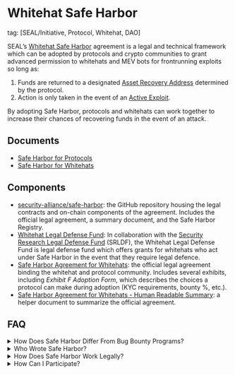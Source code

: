 # Whitehat Safe Harbor

tag: [SEAL/Initiative, Protocol, Whitehat, DAO]

SEAL’s [Whitehat Safe Harbor](https://github.com/security-alliance/safe-harbor) agreement is a legal and technical framework which can be adopted by protocols and crypto communities to grant advanced permission to whitehats and MEV bots for frontrunning exploits so long as:

1. Funds are returned to a designated [Asset Recovery Address](./key-terms.md#asset-recovery-address) determined by the protocol.
2. Action is only taken in the event of an [Active Exploit](./key-terms.md#active-exploit).

By adopting Safe Harbor, protocols and whitehats can work together to increase their chances of recovering funds in the event of an attack.

## Documents

- [Safe Harbor for Protocols](./protocol.md)
- [Safe Harbor for Whitehats](./whitehat.md)

## Components

- [security-alliance/safe-harbor](https://github.com/security-alliance/safe-harbor): the GitHub repository housing the legal contracts and on-chain components of the agreement. Includes the official legal agreement, a summary document, and the Safe Harbor Registry.
- [Whitehat Legal Defense Fund](https://www.notion.so/Introducing-the-First-Legal-Defense-Fund-to-Support-Crypto-Whitehats-e6792614a5b34c9f9f3f529caf975750?pvs=21): In collaboration with the [Security Research Legal Defense Fund](https://www.securityresearchlegaldefensefund.org/) (SRLDF), the Whitehat Legal Defense Fund is legal defense fund which offers grants for whitehats who act under Safe Harbor in the event that they require legal defence.
- [Safe Harbor Agreement for Whitehats](https://docs.google.com/document/d/1paLegm9iehuCub-If9LPndTAISvT8meSdG8OvAk2VLY): the official legal agreement binding the whitehat and protocol community. Includes several exhibits, including _Exhibit F Adoption Form_, which describes the choices a protocol can make during adoption (KYC requirements, bounty %, etc.).
- [Safe Harbor Agreement for Whitehats - Human Readable Summary](https://docs.google.com/document/d/1sTpU37r8JPEAsxG3Y-Rf0pWMOEumTc2_QijZbSpSRW0/edit?usp=sharing): a helper document to summarize the official agreement.

## FAQ

<details>
<summary>How Does Safe Harbor Differ From Bug Bounty Programs?</summary>

In bug bounty programs, whitehats identify and report security vulnerabilities that are not yet publicly known. This allows for a more controlled response, as the information is initially shared with a limited audience, reducing immediate risk.

With the Safe Harbor Initiative, whitehat intervention is permitted only after an exploit has been attempted by a separate malicious actor. This scenario requires a more immediate and urgent response. The Safe Harbor agreement pre-emptively grants whitehats the authorization to act in these circumstances, ensuring that they can address immediate threats without the delay of communicating with the protocol.

</details>

<details>
<summary>Who Wrote Safe Harbor?</summary>

The current proposal was written by lawyers and security researchers specialized in cybersecurity incident response, web3, and global disclosure laws.

The legal contract was written by web3 law firm Piper Alderman, white shoe firm Debevoise & Plimpton, and LexPunk Community legal. In addition, general support was received from the in-house legal counsel at many of the world’s largest crypto funds and projects.

</details>

<details>
<summary>How Does Safe Harbor Work Legally?</summary>

The contract is triggered only when a blackhat attacks a protocol or a systemic breach is discovered. At that point, a separate whitehat (unaffiliated with the attacker) can attempt to save the assets being stolen by using similar hacking methods.

The contract activates through the action of the whitehat, but is not binding unless both of the following happens:

1. The protocol community has given the whitehat authorization to attempt to hack the affected protocol in advance via adoption of Safe Harbor.
2. The whitehat demonstrates via their actions and delivery of assets to the return address  that they are competent.

The whitehat succeeds once they return any assets recovered to a safety address. In return, they receive a reward and protection against lawsuits from the other parties to the contract.

If the whitehat doesn’t succeed, they don’t receive a reward or legal protection because in this case, it’s impossible for the protocol community to distinguish between incompetence and malice.

</details>

<details>
<summary>How Can I Participate?</summary>

For protocols or DAOs to participate in Safe Harbor, they can adopt Safe Harbor and register all assets under scope. This involves adopting the Safe Harbor agreement, publicly announcing their adoption, and selecting adoption details such as bounty terms, assets under scope, and an asset recovery address. Once a protocol has adopted safe harbor, in the event of an active exploit, whitehats will be allowed to intervene and attempt to save protocol funds.

For whitehats to participate in Safe Harbor, they must have sufficient experience in blockchain security to perform the rescue competently. While there is no formal standard, they should have some background experience in software engineering, security, and/or blockchain auditing. They must also be free from OFAC sanctions and not involved in legal issues related to any other blockchain exploits.

For more details you can review [Safe Harbor for Protocols](./protocol.md) and [Safe Harbor for Whitehats](./whitehat.md).

</details>

<!--Keeping this here for easy copy/paste
<details>
<summary></summary>
</details>
-->
